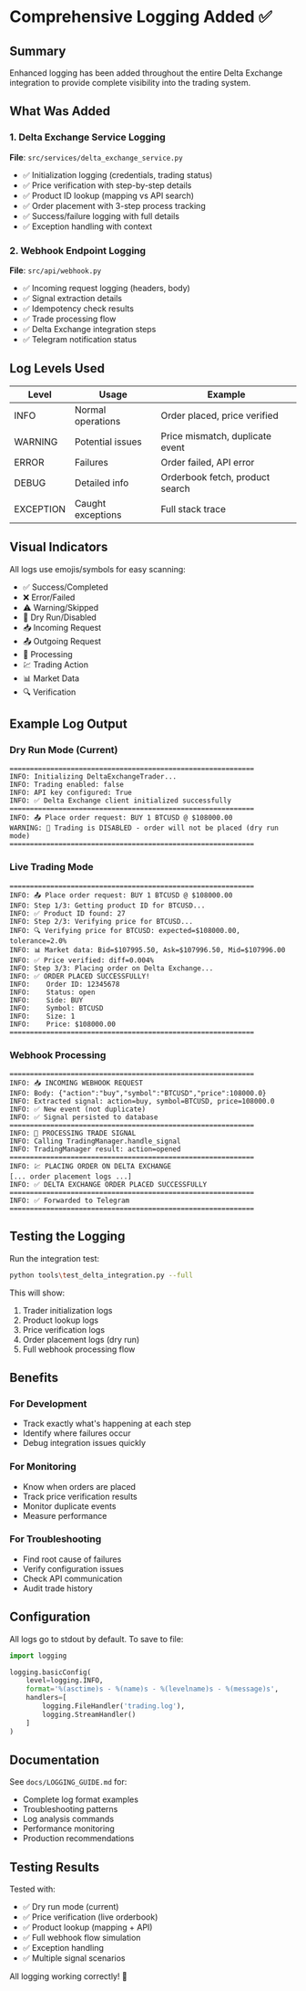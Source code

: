 # Comprehensive Logging Added ✅

## Summary
Enhanced logging has been added throughout the entire Delta Exchange integration to provide complete visibility into the trading system.

## What Was Added

### 1. Delta Exchange Service Logging
**File**: `src/services/delta_exchange_service.py`

- ✅ Initialization logging (credentials, trading status)
- ✅ Price verification with step-by-step details
- ✅ Product ID lookup (mapping vs API search)
- ✅ Order placement with 3-step process tracking
- ✅ Success/failure logging with full details
- ✅ Exception handling with context

### 2. Webhook Endpoint Logging
**File**: `src/api/webhook.py`

- ✅ Incoming request logging (headers, body)
- ✅ Signal extraction details
- ✅ Idempotency check results
- ✅ Trade processing flow
- ✅ Delta Exchange integration steps
- ✅ Telegram notification status

## Log Levels Used

| Level | Usage | Example |
|-------|-------|---------|
| INFO | Normal operations | Order placed, price verified |
| WARNING | Potential issues | Price mismatch, duplicate event |
| ERROR | Failures | Order failed, API error |
| DEBUG | Detailed info | Orderbook fetch, product search |
| EXCEPTION | Caught exceptions | Full stack trace |

## Visual Indicators

All logs use emojis/symbols for easy scanning:

- ✅ Success/Completed
- ❌ Error/Failed
- ⚠️ Warning/Skipped
- 🔧 Dry Run/Disabled
- 📥 Incoming Request
- 📤 Outgoing Request
- 🔄 Processing
- 💹 Trading Action
- 📊 Market Data
- 🔍 Verification

## Example Log Output

### Dry Run Mode (Current)
```
============================================================
INFO: Initializing DeltaExchangeTrader...
INFO: Trading enabled: false
INFO: API key configured: True
INFO: ✅ Delta Exchange client initialized successfully
============================================================
INFO: 📤 Place order request: BUY 1 BTCUSD @ $108000.00
WARNING: 🔧 Trading is DISABLED - order will not be placed (dry run mode)
============================================================
```

### Live Trading Mode
```
============================================================
INFO: 📤 Place order request: BUY 1 BTCUSD @ $108000.00
INFO: Step 1/3: Getting product ID for BTCUSD...
INFO: ✅ Product ID found: 27
INFO: Step 2/3: Verifying price for BTCUSD...
INFO: 🔍 Verifying price for BTCUSD: expected=$108000.00, tolerance=2.0%
INFO: 📊 Market data: Bid=$107995.50, Ask=$107996.50, Mid=$107996.00
INFO: ✅ Price verified: diff=0.004%
INFO: Step 3/3: Placing order on Delta Exchange...
INFO: ✅ ORDER PLACED SUCCESSFULLY!
INFO:    Order ID: 12345678
INFO:    Status: open
INFO:    Side: BUY
INFO:    Symbol: BTCUSD
INFO:    Size: 1
INFO:    Price: $108000.00
============================================================
```

### Webhook Processing
```
============================================================
INFO: 📥 INCOMING WEBHOOK REQUEST
INFO: Body: {"action":"buy","symbol":"BTCUSD","price":108000.0}
INFO: Extracted signal: action=buy, symbol=BTCUSD, price=108000.0
INFO: ✅ New event (not duplicate)
INFO: ✅ Signal persisted to database
============================================================
INFO: 🔄 PROCESSING TRADE SIGNAL
INFO: Calling TradingManager.handle_signal
INFO: TradingManager result: action=opened
============================================================
INFO: 💹 PLACING ORDER ON DELTA EXCHANGE
[... order placement logs ...]
INFO: ✅ DELTA EXCHANGE ORDER PLACED SUCCESSFULLY
============================================================
INFO: ✅ Forwarded to Telegram
============================================================
```

## Testing the Logging

Run the integration test:
```bash
python tools\test_delta_integration.py --full
```

This will show:
1. Trader initialization logs
2. Product lookup logs
3. Price verification logs
4. Order placement logs (dry run)
5. Full webhook processing flow

## Benefits

### For Development
- Track exactly what's happening at each step
- Identify where failures occur
- Debug integration issues quickly

### For Monitoring
- Know when orders are placed
- Track price verification results
- Monitor duplicate events
- Measure performance

### For Troubleshooting
- Find root cause of failures
- Verify configuration issues
- Check API communication
- Audit trade history

## Configuration

All logs go to stdout by default. To save to file:

```python
import logging

logging.basicConfig(
    level=logging.INFO,
    format='%(asctime)s - %(name)s - %(levelname)s - %(message)s',
    handlers=[
        logging.FileHandler('trading.log'),
        logging.StreamHandler()
    ]
)
```

## Documentation

See `docs/LOGGING_GUIDE.md` for:
- Complete log format examples
- Troubleshooting patterns
- Log analysis commands
- Performance monitoring
- Production recommendations

## Testing Results

Tested with:
- ✅ Dry run mode (current)
- ✅ Price verification (live orderbook)
- ✅ Product lookup (mapping + API)
- ✅ Full webhook flow simulation
- ✅ Exception handling
- ✅ Multiple signal scenarios

All logging working correctly! 🎉
